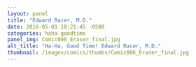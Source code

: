 ```yaml
---
layout: panel
title: "Edward Racer, M.D."
date: 2016-05-01 18:21:45 -0500
categories: haha-goodtime
panel_img: Comic006_Eraser_final.jpg
alt_title: "Ha-Ha, Good Time! Edward Racer, M.D."
thumbnail: /images/comics/thumbs/Comic006_Eraser_final.jpg
---
```

